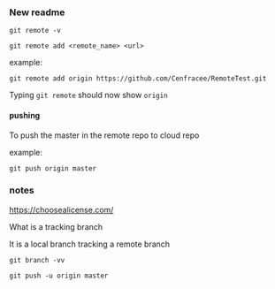 ### New readme

```
git remote -v
```

```
git remote add <remote_name> <url>
```
example:

```
git remote add origin https://github.com/Cenfracee/RemoteTest.git
````
Typing `git remote` should now show `origin`


#### pushing

To push the master in the remote repo to cloud repo

example:
```
git push origin master
```



### notes
https://choosealicense.com/


What is a tracking branch

It is a local branch tracking a remote branch

```
git branch -vv
```

```
git push -u origin master
```